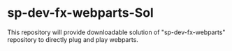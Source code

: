 # sp-dev-fx-webparts-Sol
This repository will provide downloadable solution of "sp-dev-fx-webparts" repository to directly plug and play webparts. 
